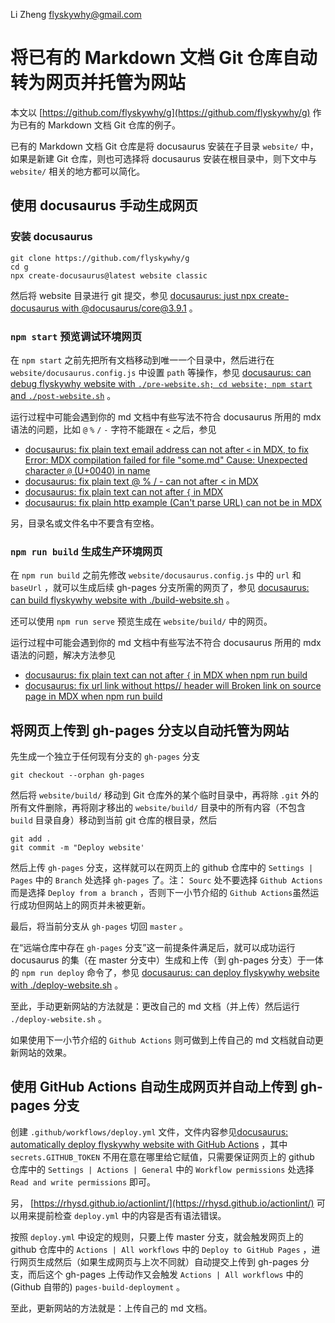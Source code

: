 Li Zheng flyskywhy@gmail.com

# 将已有的 Markdown 文档 Git 仓库自动转为网页并托管为网站
本文以 [https://github.com/flyskywhy/g](https://github.com/flyskywhy/g) 作为已有的 Markdown 文档 Git 仓库的例子。

已有的 Markdown 文档 Git 仓库是将 docusaurus 安装在子目录 `website/` 中，如果是新建 Git 仓库，则也可选择将 docusaurus 安装在根目录中，则下文中与 `website/` 相关的地方都可以简化。

## 使用 docusaurus 手动生成网页
### 安装 docusaurus
```
git clone https://github.com/flyskywhy/g
cd g
npx create-docusaurus@latest website classic
```
然后将 website 目录进行 git 提交，参见 [docusaurus: just npx create-docusaurus with @docusaurus/core@3.9.1](https://github.com/flyskywhy/g/commit/d47d2af3489d1900c068ba701e6889daae20eaf2) 。

### `npm start` 预览调试环境网页
在 `npm start` 之前先把所有文档移动到唯一一个目录中，然后进行在 `website/docusaurus.config.js` 中设置 `path` 等操作，参见 [docusaurus: can debug flyskywhy website with `./pre-website.sh; cd website; npm start` and `./post-website.sh`](https://github.com/flyskywhy/g/commit/c998c95ce89054a383e991002865c47be5da4dad) 。

运行过程中可能会遇到你的 md 文档中有些写法不符合 docusaurus 所用的 mdx 语法的问题，比如 `@` `%` `/` `-` 字符不能跟在 `<` 之后，参见

* [docusaurus: fix plain text email address can not after `<` in MDX, to fix Error: MDX compilation failed for file "some.md" Cause: Unexpected character `@` (U+0040) in name](https://github.com/flyskywhy/g/commit/c81bdce006571fe668fe9cc1039d883164c54618)
* [docusaurus: fix plain text @ % / - can not after < in MDX](https://github.com/flyskywhy/g/commit/30ba6a8b610cf56243edcc83e534a1f998160166)
* [docusaurus: fix plain text can not after `{` in MDX](https://github.com/flyskywhy/g/commit/9b448690027682bcd9f576ecd7f72189270bbd08)
* [docusaurus: fix plain http example (Can't parse URL) can not be in MDX](https://github.com/flyskywhy/g/commit/40b114a9c0bd7d1ae908a8fdd4d89f10be7963a9)

另，目录名或文件名中不要含有空格。

### `npm run build` 生成生产环境网页
在 `npm run build` 之前先修改 `website/docusaurus.config.js` 中的 `url` 和 `baseUrl` ，就可以生成后续 gh-pages 分支所需的网页了，参见 [docusaurus: can build flyskywhy website with ./build-website.sh](https://github.com/flyskywhy/g/commit/a5f73c754a122ecc43e0ce052cc41d4c24c71709) 。

还可以使用 `npm run serve` 预览生成在 `website/build/` 中的网页。

运行过程中可能会遇到你的 md 文档中有些写法不符合 docusaurus 所用的 mdx 语法的问题，解决方法参见

* [docusaurus: fix plain text can not after `{` in MDX when npm run build](https://github.com/flyskywhy/g/commit/9a274c682c1df6c7e1c9099b11096eaa11d59bce)
* [docusaurus: fix url link without https// header will Broken link on source page in MDX when npm run build](https://github.com/flyskywhy/g/commit/076351d2848ec0025e953c490b008f894304a99b)

## 将网页上传到 gh-pages 分支以自动托管为网站
先生成一个独立于任何现有分支的 `gh-pages` 分支
```
git checkout --orphan gh-pages
```
然后将 `website/build/` 移动到 Git 仓库外的某个临时目录中，再将除 `.git` 外的所有文件删除，再将刚才移出的 `website/build/` 目录中的所有内容（不包含 `build` 目录自身）移动到当前 git 仓库的根目录，然后
```
git add .
git commit -m "Deploy website'
```
然后上传 `gh-pages` 分支，这样就可以在网页上的 github 仓库中的 `Settings | Pages` 中的 `Branch` 处选择 `gh-pages` 了。注： `Sourc` 处不要选择 `Github Actions` 而是选择 `Deploy from a branch` ，否则下一小节介绍的 `Github Actions`虽然运行成功但网站上的网页并未被更新。

最后，将当前分支从 `gh-pages` 切回 `master` 。

在“远端仓库中存在 `gh-pages` 分支”这一前提条件满足后，就可以成功运行 docusaurus 的集（在 master 分支中）生成和上传（到 gh-pages 分支）于一体的 `npm run deploy` 命令了，参见 [docusaurus: can deploy flyskywhy website with ./deploy-website.sh](https://github.com/flyskywhy/g/commit/175190ef3720875dde82765bf0ca825dd858ae16) 。

至此，手动更新网站的方法就是：更改自己的 md 文档（并上传）然后运行 `./deploy-website.sh` 。

如果使用下一小节介绍的 `Github Actions` 则可做到上传自己的 md 文档就自动更新网站的效果。

## 使用 GitHub Actions 自动生成网页并自动上传到 gh-pages 分支
创建 `.github/workflows/deploy.yml` 文件，文件内容参见[docusaurus: automatically deploy flyskywhy website with GitHub Actions](https://github.com/flyskywhy/g/commit/15c63350b417e2e938b44ed0d3587a48d3517a09) ，其中 `secrets.GITHUB_TOKEN` 不用在意在哪里给它赋值，只需要保证网页上的 github 仓库中的 `Settings | Actions | General` 中的 `Workflow permissions` 处选择 `Read and write permissions` 即可。

另， [https://rhysd.github.io/actionlint/](https://rhysd.github.io/actionlint/) 可以用来提前检查 `deploy.yml` 中的内容是否有语法错误。

按照 `deploy.yml` 中设定的规则，只要上传 master 分支，就会触发网页上的 github 仓库中的 `Actions | All workflows` 中的 `Deploy to GitHub Pages` ，进行网页生成然后（如果生成网页与上次不同就）自动提交上传到 gh-pages 分支，而后这个 gh-pages 上传动作又会触发 `Actions | All workflows` 中的 (Github 自带的) `pages-build-deployment` 。

至此，更新网站的方法就是：上传自己的 md 文档。
